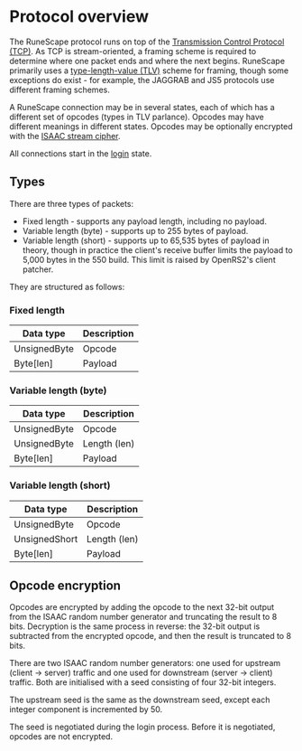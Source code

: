 # Protocol overview

The RuneScape protocol runs on top of the [Transmission Control Protocol
(TCP)][tcp]. As TCP is stream-oriented, a framing scheme is required to
determine where one packet ends and where the next begins. RuneScape primarily
uses a [type-length-value (TLV)][tlv] scheme for framing, though some
exceptions do exist - for example, the JAGGRAB and JS5 protocols use different
framing schemes.

A RuneScape connection may be in several states, each of which has a different
set of opcodes (types in TLV parlance). Opcodes may have different meanings in
different states. Opcodes may be optionally encrypted with the [ISAAC stream
cipher][isaac].

All connections start in the [login](login.md) state.

## Types

There are three types of packets:

* Fixed length - supports any payload length, including no payload.
* Variable length (byte) - supports up to 255 bytes of payload.
* Variable length (short) - supports up to 65,535 bytes of payload in theory,
  though in practice the client's receive buffer limits the payload to 5,000
  bytes in the 550 build. This limit is raised by OpenRS2's client patcher.

They are structured as follows:

### Fixed length

| Data type    | Description |
|--------------|-------------|
| UnsignedByte | Opcode      |
| Byte\[len\]  | Payload     |

### Variable length (byte)

| Data type    | Description  |
|--------------|--------------|
| UnsignedByte | Opcode       |
| UnsignedByte | Length (len) |
| Byte\[len\]  | Payload      |

### Variable length (short)

| Data type     | Description  |
|---------------|--------------|
| UnsignedByte  | Opcode       |
| UnsignedShort | Length (len) |
| Byte\[len\]   | Payload      |

## Opcode encryption

Opcodes are encrypted by adding the opcode to the next 32-bit output from the
ISAAC random number generator and truncating the result to 8 bits. Decryption
is the same  process in reverse: the 32-bit output is subtracted from the
encrypted opcode, and then the result is truncated to 8 bits.

There are two ISAAC random number generators: one used for upstream (client ->
server) traffic and one used for downstream (server -> client) traffic. Both
are initialised with a seed consisting of four 32-bit integers.

The upstream seed is the same as the downstream seed, except each integer
component is incremented by 50.

The seed is negotiated during the login process. Before it is negotiated,
opcodes are not encrypted.

[isaac]: https://burtleburtle.net/bob/rand/isaacafa.html
[tcp]: https://en.wikipedia.org/wiki/Transmission_Control_Protocol
[tlv]: https://en.wikipedia.org/wiki/Type-length-value
